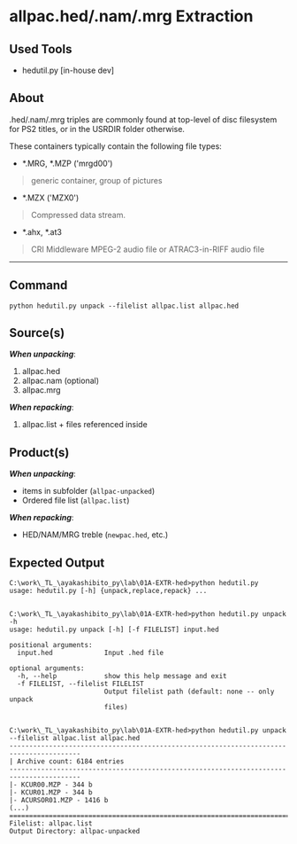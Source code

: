  allpac.hed/.nam/.mrg Extraction
=================================

 Used Tools
------------
- hedutil.py [in-house dev]


 About
-----------

.hed/.nam/.mrg triples are commonly found at top-level of disc filesystem for PS2 titles, or in the USRDIR folder otherwise.

These containers typically contain the following file types:

- *.MRG, *.MZP ('mrgd00')
> generic container, group of pictures

- *.MZX ('MZX0')
> Compressed data stream.

- *.ahx, *.at3
> CRI Middleware MPEG-2 audio file or ATRAC3-in-RIFF  audio file

- - - - - - - - - - - - - - - - - - - - - - - - - - - - - -

 Command
-----------
	python hedutil.py unpack --filelist allpac.list allpac.hed


 Source(s)
-----------
***When unpacking***:

1. allpac.hed
2. allpac.nam (optional)
3. allpac.mrg

***When repacking***:

1. allpac.list + files referenced inside


 Product(s)
-----------
***When unpacking***:

* items in subfolder (``allpac-unpacked``)
* Ordered file list (``allpac.list``)

***When repacking***:

* HED/NAM/MRG treble (``newpac.hed``, etc.) 



 Expected Output
-----------

	C:\work\_TL_\ayakashibito_py\lab\01A-EXTR-hed>python hedutil.py
	usage: hedutil.py [-h] {unpack,replace,repack} ...


	C:\work\_TL_\ayakashibito_py\lab\01A-EXTR-hed>python hedutil.py unpack -h
	usage: hedutil.py unpack [-h] [-f FILELIST] input.hed
	
	positional arguments:
	  input.hed             Input .hed file
	
	optional arguments:
	  -h, --help            show this help message and exit
	  -f FILELIST, --filelist FILELIST
	                        Output filelist path (default: none -- only unpack
	                        files)


	C:\work\_TL_\ayakashibito_py\lab\01A-EXTR-hed>python hedutil.py unpack --filelist allpac.list allpac.hed
	----------------------------------------------------------------------------------------
	| Archive count: 6184 entries
	----------------------------------------------------------------------------------------
	|- KCUR00.MZP - 344 b
	|- KCUR01.MZP - 344 b
	|- ACURSOR01.MZP - 1416 b	
	(...)
	========================================================================================
	Filelist: allpac.list
	Output Directory: allpac-unpacked


	